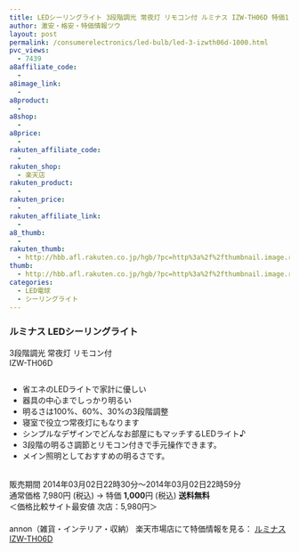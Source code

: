 ```yaml
---
title: LEDシーリングライト 3段階調光 常夜灯 リモコン付 ルミナス IZW-TH06D 特価1,000円！送料無料！
author: 激安・格安・特価情報ツウ
layout: post
permalink: /consumerelectronics/led-bulb/led-3-izwth06d-1000.html
pvc_views:
  - 7439
a8affiliate_code:
  - 
a8image_link:
  - 
a8product:
  - 
a8shop:
  - 
a8price:
  - 
rakuten_affiliate_code:
  - 
rakuten_shop:
  - 楽天店
rakuten_product:
  - 
rakuten_price:
  - 
rakuten_affiliate_link:
  - 
a8_thumb:
  - 
rakuten_thumb:
  - http://hbb.afl.rakuten.co.jp/hgb/?pc=http%3a%2f%2fthumbnail.image.rakuten.co.jp%2f%400_mall%2flogitec%2fcabinet%2f2%2fimg60183663.jpg%3f_ex%3d128x128
thumb:
  - http://hbb.afl.rakuten.co.jp/hgb/?pc=http%3a%2f%2fthumbnail.image.rakuten.co.jp%2f%400_mall%2flogitec%2fcabinet%2f2%2fimg60183663.jpg%3f_ex%3d128x128
categories:
  - LED電球
  - シーリングライト
---
```

### ルミナス LEDシーリングライト  
3段階調光 常夜灯 リモコン付  
IZW-TH06D

<div class="img-bg2 img_L">
  <a href="http://hb.afl.rakuten.co.jp/hgc/126a7466.65cf5ce1.126a7467.3452e06b/?pc=http%3a%2f%2fitem.rakuten.co.jp%2fannon%2fiz-3000d_sale2%2f%3fscid%3daf_link_img&m=http%3a%2f%2fm.rakuten.co.jp%2fannon%2fi%2f10011464%2f" target="_blank"><img src="http://hbb.afl.rakuten.co.jp/hgb/?pc=http%3a%2f%2fthumbnail.image.rakuten.co.jp%2f%400_mall%2fannon%2fcabinet%2finterior%2flighting%2fdoshisha%2fizw-th06d-ss.jpg%3f_ex%3d300x300&m=http%3a%2f%2fthumbnail.image.rakuten.co.jp%2f%400_mall%2fannon%2fcabinet%2finterior%2flighting%2fdoshisha%2fizw-th06d-ss.jpg" border="0" title="" alt="" /></a>
</div>

<!--more-->

  * 省エネのLEDライトで家計に優しい
  * 器具の中心までしっかり明るい
  * 明るさは100%、60%、30%の3段階調整
  * 寝室で役立つ常夜灯にもなります
  * シンプルなデザインでどんなお部屋にもマッチするLEDライト♪
  * 3段階の明るさ調節とリモコン付きで手元操作できます。
  * メイン照明としておすすめの明るさです。

<br clear="all" />販売期間 2014年03月02日22時30分～2014年03月02日22時59分  
通常価格 7,980円 (税込) → 特価 <span class="tokka-price"><strong>1,000</strong></span>円 (税込) **送料無料**  
＜価格比較サイト最安値 次店：5,980円＞  
　　  
annon（雑貨・インテリア・収納） 楽天市場店にて特価情報を見る： <a href="http://hb.afl.rakuten.co.jp/hgc/126a7466.65cf5ce1.126a7467.3452e06b/?pc=http%3a%2f%2fitem.rakuten.co.jp%2fannon%2fiz-3000d_sale2%2f%3fscid%3daf_link_img&m=http%3a%2f%2fm.rakuten.co.jp%2fannon%2fi%2f10011464%2f" target="_blank"><span class="fs150p">ルミナス IZW-TH06D</span></a>